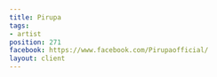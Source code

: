 ```yaml
---
title: Pirupa
tags:
- artist
position: 271
facebook: https://www.facebook.com/Pirupaofficial/
layout: client
---
```


